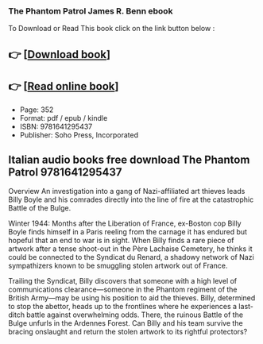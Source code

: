 ### The Phantom Patrol James R. Benn ebook

To Download or Read This book click on the link button below :

## 👉  [**[Download book](http://filesbooks.info/download.php?group=book&from=github.com&id=717158&lnk=1063 "Download book")**]

## 👉  [**[Read online book](http://filesbooks.info/download.php?group=book&from=github.com&id=717158&lnk=1063 "Read online book")**]


* Page: 352
* Format: pdf / epub / kindle
* ISBN: 9781641295437
* Publisher: Soho Press, Incorporated



## Italian audio books free download The Phantom Patrol 9781641295437


Overview
An investigation into a gang of Nazi-affiliated art thieves leads Billy Boyle and his comrades directly into the line of fire at the catastrophic Battle of the Bulge.
 
 Winter 1944: Months after the Liberation of France, ex-Boston cop Billy Boyle finds himself in a Paris reeling from the carnage it has endured but hopeful that an end to war is in sight. When Billy finds a rare piece of artwork after a tense shoot-out in the Père Lachaise Cemetery, he thinks it could be connected to the Syndicat du Renard, a shadowy network of Nazi sympathizers known to be smuggling stolen artwork out of France.
 
 Trailing the Syndicat, Billy discovers that someone with a high level of communications clearance—someone in the Phantom regiment of the British Army—may be using his position to aid the thieves. Billy, determined to stop the abettor, heads up to the frontlines where he experiences a last-ditch battle against overwhelming odds. There, the ruinous Battle of the Bulge unfurls in the Ardennes Forest. Can Billy and his team survive the bracing onslaught and return the stolen artwork to its rightful protectors?



